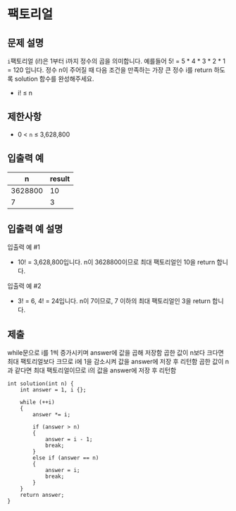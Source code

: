 # 팩토리얼

## 문제 설명

`i`팩토리얼 (i!)은 1부터 i까지 정수의 곱을 의미합니다. 예를들어 5! = 5 * 4 * 3 * 2 * 1 = 120 입니다. 정수 n이 주어질 때 다음 조건을 만족하는 가장 큰 정수 i를 return 하도록 solution 함수를 완성해주세요.

+ i! ≤ n

## 제한사항

+ 0 < `n` ≤ 3,628,800


## 입출력 예

n|result
---|---
3628800|10
7|3

## 입출력 예 설명

입출력 예 #1

+ 10! = 3,628,800입니다. n이 3628800이므로 최대 팩토리얼인 10을 return 합니다.

입출력 예 #2

+ 3! = 6, 4! = 24입니다. n이 7이므로, 7 이하의 최대 팩토리얼인 3을 return 합니다.

## 제출

while문으로 i를 1씩 증가시키며 answer에 값을 곱해 저장함
곱한 값이 n보다 크다면 최대 팩토리얼보다 크므로 i에 1을 감소시켜 값을 answer에 저장 후 리턴함
곱한 값이 n과 같다면 최대 팩토리얼이므로 i의 값을 answer에 저장 후 리턴함

```
int solution(int n) {
    int answer = 1, i {};
    
    while (++i)
    {
        answer *= i;
        
        if (answer > n)
        {
            answer = i - 1;
            break;
        }
        else if (answer == n)
        {
            answer = i;
            break;
        }
    }
    return answer;
}
```